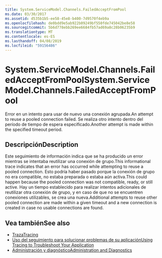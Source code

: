 ```yaml
---
title: System.ServiceModel.Channels.FailedAcceptFromPool
ms.date: 03/30/2017
ms.assetid: d535b1b5-ee58-45e8-b400-7d9570f4eb9a
ms.openlocfilehash: de0bdd9e5ab922b09249bf550fde745042be8e58
ms.sourcegitcommit: 5b6d778ebb269ee6684fb57ad69a8c28b06235b9
ms.translationtype: MT
ms.contentlocale: es-ES
ms.lasthandoff: 04/08/2019
ms.locfileid: "59156486"
---
```

# <a name="systemservicemodelchannelsfailedacceptfrompool"></a><span data-ttu-id="161d6-102">System.ServiceModel.Channels.FailedAcceptFromPool</span><span class="sxs-lookup"><span data-stu-id="161d6-102">System.ServiceModel.Channels.FailedAcceptFromPool</span></span>
<span data-ttu-id="161d6-103">Error en un intento para usar de nuevo una conexión agrupada.</span><span class="sxs-lookup"><span data-stu-id="161d6-103">An attempt to reuse a pooled connection failed.</span></span> <span data-ttu-id="161d6-104">Se realiza otro intento dentro del período de tiempo de espera especificado.</span><span class="sxs-lookup"><span data-stu-id="161d6-104">Another attempt is made within the specified timeout period.</span></span>  
  
## <a name="description"></a><span data-ttu-id="161d6-105">Descripción</span><span class="sxs-lookup"><span data-stu-id="161d6-105">Description</span></span>  
 <span data-ttu-id="161d6-106">Este seguimiento de información indica que se ha producido un error mientras se intentaba reutilizar una conexión de grupo.</span><span class="sxs-lookup"><span data-stu-id="161d6-106">This informational trace indicates that an error has occurred while attempting to reuse a pooled connection.</span></span> <span data-ttu-id="161d6-107">Esto podría haber pasado porque la conexión de grupo no era compatible, no estaba preparada o estaba aún activa.</span><span class="sxs-lookup"><span data-stu-id="161d6-107">This could happen because the pooled connection was not compatible, ready, or still active.</span></span> <span data-ttu-id="161d6-108">Hay un tiempo establecido para realizar intentos adicionales de reutilizar otra conexión de grupo, y en caso de que no se encuentren conexiones utilizables, se crea una nueva.</span><span class="sxs-lookup"><span data-stu-id="161d6-108">Additional attempts to reuse other pooled connection are made within a given timeout and a new connection is created in case no usable connections are found.</span></span>  
  
## <a name="see-also"></a><span data-ttu-id="161d6-109">Vea también</span><span class="sxs-lookup"><span data-stu-id="161d6-109">See also</span></span>

- [<span data-ttu-id="161d6-110">Traza</span><span class="sxs-lookup"><span data-stu-id="161d6-110">Tracing</span></span>](../../../../../docs/framework/wcf/diagnostics/tracing/index.md)
- [<span data-ttu-id="161d6-111">Uso del seguimiento para solucionar problemas de su aplicación</span><span class="sxs-lookup"><span data-stu-id="161d6-111">Using Tracing to Troubleshoot Your Application</span></span>](../../../../../docs/framework/wcf/diagnostics/tracing/using-tracing-to-troubleshoot-your-application.md)
- [<span data-ttu-id="161d6-112">Administración y diagnóstico</span><span class="sxs-lookup"><span data-stu-id="161d6-112">Administration and Diagnostics</span></span>](../../../../../docs/framework/wcf/diagnostics/index.md)
